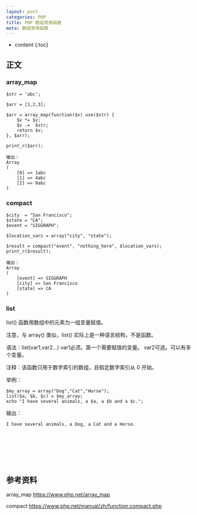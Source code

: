 ```yaml
---
layout: post
categories: PHP
title: PHP 数组常用函数
meta: 数组常用函数
---
```

* content
{:toc}

## 正文

### array_map

```
$str = 'abc';

$arr = [1,2,3];

$arr = array_map(function($v) use($str) {
    $v *= $v;
    $v .=  $str;
    return $v;
}, $arr);

print_r($arr);

输出：
Array
(
    [0] => 1abc
    [1] => 4abc
    [2] => 9abc
)
```

### compact

```
$city  = "San Francisco";
$state = "CA";
$event = "SIGGRAPH";

$location_vars = array("city", "state");

$result = compact("event", "nothing_here", $location_vars);
print_r($result);

输出：
Array
(
    [event] => SIGGRAPH
    [city] => San Francisco
    [state] => CA
)
```

### list

list() 函数用数组中的元素为一组变量赋值。

注意，与 array() 类似，list() 实际上是一种语言结构，不是函数。

语法：list(var1,var2...)       var1必须。第一个需要赋值的变量。  var2可选。可以有多个变量。

注释：该函数只用于数字索引的数组，且假定数字索引从 0 开始。

举例：
```
$my_array = array("Dog","Cat","Horse");
list($a, $b, $c) = $my_array;
echo "I have several animals, a $a, a $b and a $c.";
```

输出：
```
I have several animals, a Dog, a Cat and a Horse.
```


<br/><br/><br/><br/><br/>
## 参考资料

array_map <https://www.php.net/array_map>

compact <https://www.php.net/manual/zh/function.compact.php>

